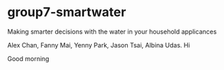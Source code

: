 # group7-smartwater
Making smarter decisions with the water in your household applicances


Alex Chan, Fanny Mai, Yenny Park, Jason Tsai, Albina Udas.
Hi

Good morning
